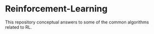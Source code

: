 # Reinforcement-Learning

This repository conceptual answers to some of the common algorithms related to RL.
